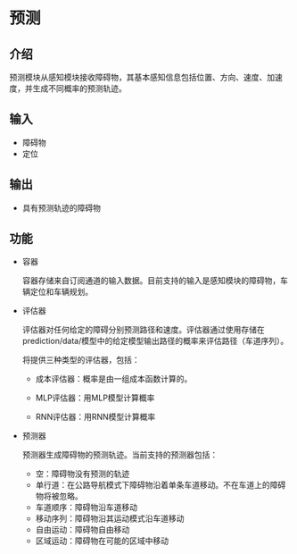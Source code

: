 # 预测

## 介绍

预测模块从感知模块接收障碍物，其基本感知信息包括位置、方向、速度、加速度，并生成不同概率的预测轨迹。

## 输入

* 障碍物
* 定位
## 输出

* 具有预测轨迹的障碍物
## 功能

* 容器

    容器存储来自订阅通道的输入数据。目前支持的输入是感知模块的障碍物，车辆定位和车辆规划。

* 评估器

    评估器对任何给定的障碍分别预测路径和速度。评估器通过使用存储在prediction/data/模型中的给定模型输出路径的概率来评估路径（车道序列）。

    将提供三种类型的评估器，包括：

    * 成本评估器：概率是由一组成本函数计算的。

    * MLP评估器：用MLP模型计算概率

    * RNN评估器：用RNN模型计算概率

* 预测器

    预测器生成障碍物的预测轨迹。当前支持的预测器包括：

    * 空：障碍物没有预测的轨迹
    * 单行道：在公路导航模式下障碍物沿着单条车道移动。不在车道上的障碍物将被忽略。
    * 车道顺序：障碍物沿车道移动
    * 移动序列：障碍物沿其运动模式沿车道移动
    * 自由运动：障碍物自由移动
    * 区域运动：障碍物在可能的区域中移动
